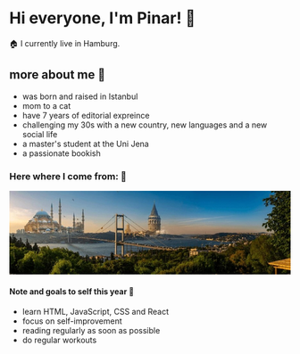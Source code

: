 # Hi everyone, I'm Pinar! 👋

🏠 I currently live in Hamburg.

## more about me 👀

- was born and raised in Istanbul
- mom to a cat
- have 7 years of editorial expreince
- challenging my 30s with a new country, new languages and a new social life
- a master's student at the Uni Jena
- a passionate bookish

### Here where I come from: 🌱
![description of image](img-istanbul.jpg)

#### Note and goals to self this year 🎯
- learn HTML, JavaScript, CSS and React
- focus on self-improvement
- reading regularly as soon as possible
- do regular workouts
